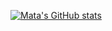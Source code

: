 [![Mata's GitHub stats](https://github-readme-stats.vercel.app/api?username=ddanddan18&count_private=true&show_icons=true&theme=gruvbox_light)](https://github.com/anuraghazra/github-readme-stats)

<!--
**ddanddan18/ddanddan18** is a ✨ _special_ ✨ repository because its `README.md` (this file) appears on your GitHub profile.

Here are some ideas to get you started:

- 🔭 I’m currently working on ...
- 🌱 I’m currently learning ...
- 👯 I’m looking to collaborate on ...
- 🤔 I’m looking for help with ...
- 💬 Ask me about ...
- 📫 How to reach me: ...
- 😄 Pronouns: ...
- ⚡ Fun fact: ...
-->
